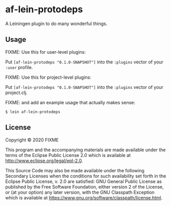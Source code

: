 # af-lein-protodeps

A Leiningen plugin to do many wonderful things.

## Usage

FIXME: Use this for user-level plugins:

Put `[af-lein-protodeps "0.1.0-SNAPSHOT"]` into the `:plugins` vector of your `:user`
profile.

FIXME: Use this for project-level plugins:

Put `[af-lein-protodeps "0.1.0-SNAPSHOT"]` into the `:plugins` vector of your project.clj.

FIXME: and add an example usage that actually makes sense:

    $ lein af-lein-protodeps

## License

Copyright © 2020 FIXME

This program and the accompanying materials are made available under the
terms of the Eclipse Public License 2.0 which is available at
http://www.eclipse.org/legal/epl-2.0.

This Source Code may also be made available under the following Secondary
Licenses when the conditions for such availability set forth in the Eclipse
Public License, v. 2.0 are satisfied: GNU General Public License as published by
the Free Software Foundation, either version 2 of the License, or (at your
option) any later version, with the GNU Classpath Exception which is available
at https://www.gnu.org/software/classpath/license.html.
